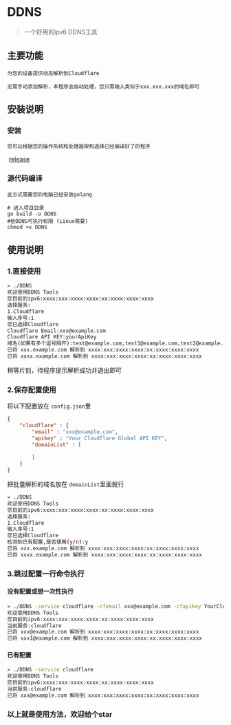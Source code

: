# DDNS

> 一个好用的ipv6 DDNS工具

## 主要功能

```
为您的设备提供动态解析到Cloudflare
```


```
无需手动添加解析，本程序会自动处理，您只需输入类似于xxx.xxx.xxx的域名即可
```


## 安装说明

### 安装

```
您可以根据您的操作系统和处理器架构选择已经编译好了的程序
```


​	[release](https://github.com/cxb-soft/ddns/releases/tag/release)

### 源代码编译

```
此方式需要您的电脑已经安装golang
```


```shell
# 进入项目目录
go build -o DDNS
#给DDNS可执行权限 (Linux需要)
chmod +x DDNS
```

## 使用说明

### 1.直接使用

```bash
» ./DDNS
欢迎使用DDNS Tools
您目前的ipv6:xxxx:xxx:xxxx:xxxx:xx:xxxx:xxxx:xxxx
选择服务:
1.Cloudflare
输入序号:1
您已选择Cloudflare
Cloudflare Email:xxx@example.com
Cloudflare API KEY:yourApiKey
域名(如果有多个逗号隔开):test@example.com,test1@example.com,test2@example.com
已将 xxx.example.com 解析到 xxxx:xxx:xxxx:xxxx:xx:xxxx:xxxx:xxxx
已将 xxxx.example.com 解析到 xxxx:xxx:xxxx:xxxx:xx:xxxx:xxxx:xxxx
```

稍等片刻，待程序提示解析成功并退出即可

### 2.保存配置使用

将以下配置放在 `config.json`里

```json
{
    "cloudflare" : {
        "email" : "xxx@example.com",
        "apikey" : "Your Cloudflare Global API KEY",
        "domainList" : [
          
        ]
    }
}
```

把批量解析的域名放在 `domainList`里面就行

```bash
» ./DDNS
欢迎使用DDNS Tools
您目前的ipv6:xxxx:xxx:xxxx:xxxx:xx:xxxx:xxxx:xxxx
选择服务:
1.Cloudflare
输入序号:1
您已选择Cloudflare
检测到已有配置,是否使用(y/n):y
已将 xxx.example.com 解析到 xxxx:xxx:xxxx:xxxx:xx:xxxx:xxxx:xxxx
已将 xxxx.example.com 解析到 xxxx:xxx:xxxx:xxxx:xx:xxxx:xxxx:xxxx
```

### 3.跳过配置一行命令执行

#### 没有配置或想一次性执行

```bash
» ./DDNS -service cloudflare -cfemail xxx@example.com -cfapikey YourCloudflareGlobalApiKey -domainList xxx@example.com,xxx1@example.com
欢迎使用DDNS Tools
您目前的ipv6:xxxx:xxx:xxxx:xxxx:xx:xxxx:xxxx:xxxx
当前服务:cloudflare
已将 xxx@example.com 解析到 xxxx:xxx:xxxx:xxxx:xx:xxxx:xxxx:xxxx
已将 xxx1@example.com 解析到 xxxx:xxx:xxxx:xxxx:xx:xxxx:xxxx:xxxx
```

#### 已有配置

````bash
» ./DDNS -service cloudflare
欢迎使用DDNS Tools
您目前的ipv6:xxxx:xxx:xxxx:xxxx:xx:xxxx:xxxx:xxxx
当前服务:cloudflare
已将 xxx@example.com 解析到 xxxx:xxx:xxxx:xxxx:xx:xxxx:xxxx:xxxx
````

### 以上就是使用方法，欢迎给个star
